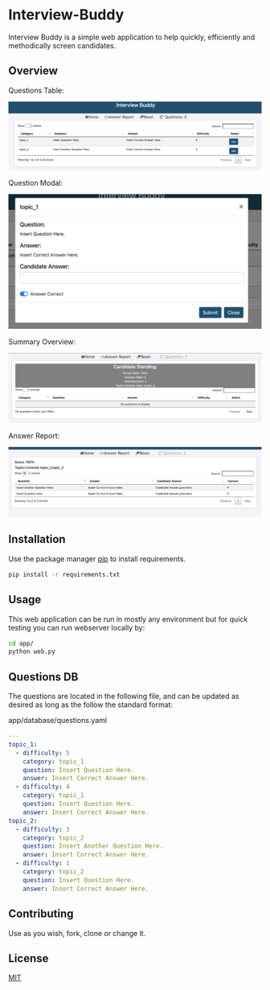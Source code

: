 # Interview-Buddy

Interview Buddy is a simple web application to help quickly, efficiently and methodically screen candidates.

## Overview
Questions Table:

![Overview](img/ivew_buddy._1.png?raw=true "Title")

Question Modal:

![Overview](img/ivew_buddy._2.png?raw=true "Title")

Summary Overview:

![Overview](img/ivew_buddy._3.png?raw=true "Title")

Answer Report:

![Overview](img/ivew_buddy._4.png?raw=true "Title")


## Installation

Use the package manager [pip](https://pip.pypa.io/en/stable/) to install requirements.

```bash
pip install -r requirements.txt
```

## Usage

This web application can be run in mostly any environment but for quick testing you can run webserver locally by:

```sh
cd app/
python web.py
```
## Questions DB

The questions are located in the following file, and can be updated as desired as long as the follow the standard format:

app/database/questions.yaml
```yaml
---
topic_1: 
  - difficulty: 5
    category: topic_1
    question: Insert Question Here.
    answer: Insert Correct Answer Here.
  - difficulty: 4
    category: topic_1
    question: Insert Question Here.
    answer: Insert Correct Answer Here.
topic_2: 
  - difficulty: 3
    category: topic_2
    question: Insert Another Question Here.
    answer: Insert Correct Answer Here.
  - difficulty: 1
    category: topic_2
    question: Insert Question Here.
    answer: Insert Correct Answer Here.
```

## Contributing
Use as you wish, fork, clone or change it.

## License
[MIT](https://choosealicense.com/licenses/mit/)
